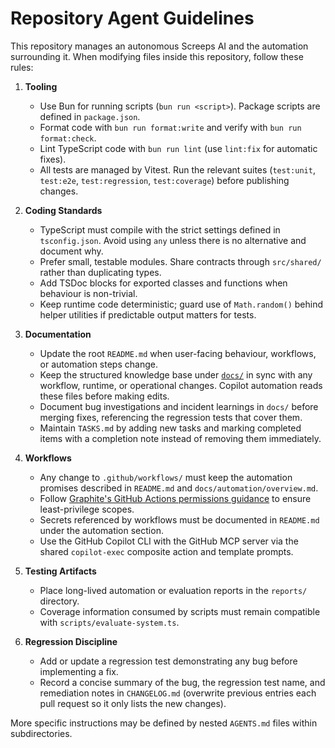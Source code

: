 # Repository Agent Guidelines

This repository manages an autonomous Screeps AI and the automation surrounding it. When modifying files inside this repository, follow these rules:

1. **Tooling**
   - Use Bun for running scripts (`bun run <script>`). Package scripts are defined in `package.json`.
   - Format code with `bun run format:write` and verify with `bun run format:check`.
   - Lint TypeScript code with `bun run lint` (use `lint:fix` for automatic fixes).
   - All tests are managed by Vitest. Run the relevant suites (`test:unit`, `test:e2e`, `test:regression`, `test:coverage`) before publishing changes.

2. **Coding Standards**
   - TypeScript must compile with the strict settings defined in `tsconfig.json`. Avoid using `any` unless there is no alternative and document why.
   - Prefer small, testable modules. Share contracts through `src/shared/` rather than duplicating types.
   - Add TSDoc blocks for exported classes and functions when behaviour is non-trivial.
   - Keep runtime code deterministic; guard use of `Math.random()` behind helper utilities if predictable output matters for tests.

3. **Documentation**
   - Update the root `README.md` when user-facing behaviour, workflows, or automation steps change.
   - Keep the structured knowledge base under [`docs/`](docs/) in sync with any workflow, runtime, or operational changes. Copilot automation reads these files before making edits.
   - Document bug investigations and incident learnings in `docs/` before merging fixes, referencing the regression tests that cover them.
   - Maintain `TASKS.md` by adding new tasks and marking completed items with a completion note instead of removing them immediately.

4. **Workflows**
   - Any change to `.github/workflows/` must keep the automation promises described in `README.md` and `docs/automation/overview.md`.
   - Follow [Graphite's GitHub Actions permissions guidance](https://graphite.dev/guides/github-actions-permissions) to ensure least-privilege scopes.
   - Secrets referenced by workflows must be documented in `README.md` under the automation section.
   - Use the GitHub Copilot CLI with the GitHub MCP server via the shared `copilot-exec` composite action and template prompts.

5. **Testing Artifacts**
   - Place long-lived automation or evaluation reports in the `reports/` directory.
   - Coverage information consumed by scripts must remain compatible with `scripts/evaluate-system.ts`.

6. **Regression Discipline**
   - Add or update a regression test demonstrating any bug before implementing a fix.
   - Record a concise summary of the bug, the regression test name, and remediation notes in `CHANGELOG.md` (overwrite previous entries each pull request so it only lists the new changes).

More specific instructions may be defined by nested `AGENTS.md` files within subdirectories.
